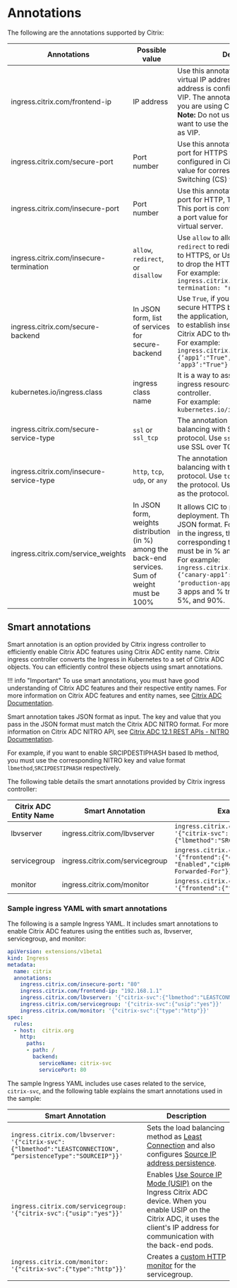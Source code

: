 # Annotations

The following are the annotations supported by Citrix:

|**Annotations**|**Possible value**|**Description**|**Default**|
|---------------|------------------|---------------|-----------|
|ingress.citrix.com/frontend-ip| IP address | Use this annotation to customize the virtual IP address (VIP). This IP address is configured in Citrix ADC as VIP. The annotation is mandatory if you are using Citrix ADC VPX or MPX. **Note:** Do not use the annotation if you want to use the Citrix ADC IP address as VIP. | Citrix ADC IP address is used as VIP.
|ingress.citrix.com/secure-port|Port number |Use this annotation to configure the port for HTTPS traffic. This port is configured in Citrix ADC as a port value for corresponding Content Switching (CS) virtual server.| 443|
|ingress.citrix.com/insecure-port| Port number | Use this annotation to configure the port for HTTP, TCP, or UDP traffic. This port is configured in Citrix ADC as a port value for corresponding CS virtual server.| 80 |
|ingress.citrix.com/insecure-termination| `allow`, `redirect`, or `disallow` |Use `allow` to allow HTTP traffic, Use `redirect` to redirect the HTTP request to HTTPS, or Use `disallow` if you want to drop the HTTP traffic. </br> For example: `ingress.citrix.com/insecure-termination: "redirect"`| disallow |
|ingress.citrix.com/secure-backend|In JSON form, list of services for secure-backend |Use `True`, if you want to establish secure HTTPS between Citrix ADC and the application, Use `False`, if you want to establish insecure HTTP connection Citrix ADC to the application. </br> For example: `ingress.citrix.com/secure-backend: {‘app1’:"True", ‘app2’:"False", ‘app3’:"True"}`| False|
|kubernetes.io/ingress.class|ingress class name| It is a way to associate a particular ingress resource with an ingress controller. </br> For example: `kubernetes.io/ingress.class:"Citrix"` | Configures all ingresses |
| ingress.citrix.com/secure-service-type | `ssl` or `ssl_tcp` | The annotation allows L4 load balancing with SSL over TCP as protocol. Use `ssl_tcp`, if you want to use SSL over TCP. | `ssl` |
|ingress.citrix.com/insecure-service-type| `http`, `tcp`, `udp`, or `any` | The annotation allows L4 load balancing with tcp/udp/any as protocol. Use `tcp`, if you want TCP as the protocol. Use `udp`, if you want UDP as the protocol.| `http` |
|ingress.citrix.com/service_weights|In JSON form, weights distribution (in %) among the back-end services. Sum of weight must be 100% | It allows CIC to play a role in canary deployment. The values must be in JSON format. For each back-end app in the ingress, there must be corresponding traffic %. All weights must be in % and sum must be 100. </br> For example: `ingress.citrix.com/service_weights: {‘canary-app1’:5, ‘baseline-app1’:5 ‘production-app1’:90}`. Here there are 3 apps and % traffic distribution is 5%, 5%, and 90%. | No weight distribution|

## Smart annotations

Smart annotation is an option provided by Citrix ingress controller to efficiently enable Citrix ADC features using Citrix ADC entity name. Citrix ingress controller converts the Ingress in Kubernetes to a set of Citrix ADC objects. You can efficiently control these objects using smart annotations.

!!! info "Important"
    To use smart annotations, you must have good understanding of Citrix ADC features and their respective entity names. For more information on Citrix ADC features and entity names, see [Citrix ADC Documentation](https://docs.citrix.com/en-us/citrix-adc/12-1.html).

Smart annotation takes JSON format as input. The key and value that you pass in the JSON format must match the Citrix ADC NITRO format. For more information on Citrix ADC NITRO API, see [Citrix ADC 12.1 REST APIs - NITRO Documentation](https://developer-docs.citrix.com/projects/netscaler-nitro-api/en/latest/).

For example, if you want to enable SRCIPDESTIPHASH based lb method, you must use the corresponding NITRO key and value format `lbmethod`,`SRCIPDESTIPHASH` respectively.

The following table details the smart annotations provided by Citrix ingress controller:

| Citrix ADC Entity Name | Smart Annotation | Example |
| ----------------------- | ---------------- | ------- |
| lbvserver | ingress.citrix.com/lbvserver | `ingress.citrix.com/lbvserver: '{"citrix-svc":{"lbmethod":"SRCIPDESTIPHASH"}}'` |
| servicegroup | ingress.citrix.com/servicegroup | `ingress.citrix.com/servicegroup: '{"frontend":{"cip": "Enabled","cipHeader":"X-Forwarded-For"}}'` |
| monitor | ingress.citrix.com/monitor | `ingress.citrix.com/monitor: '{"frontend":{"type":"http"}}'` |

### Sample ingress YAML with smart annotations

The following is a sample Ingress YAML.  It includes smart annotations to enable Citrix ADC features using the entities such as, lbvserver, servicegroup, and monitor:

```yml
apiVersion: extensions/v1beta1
kind: Ingress
metadata:
  name: citrix
  annotations:
    ingress.citrix.com/insecure-port: "80"
    ingress.citrix.com/frontend-ip: "192.168.1.1"
    ingress.citrix.com/lbvserver: '{"citrix-svc":{"lbmethod":"LEASTCONNECTION", “persistenceType":"SOURCEIP"}}'
    ingress.citrix.com/servicegroup: '{"citrix-svc":{"usip":"yes"}}'
    ingress.citrix.com/monitor: '{"citrix-svc":{"type":"http"}}'
spec:
  rules:
  - host:  citrix.org
    http:
      paths:
      - path: /
        backend:
          serviceName: citrix-svc
          servicePort: 80
```

The sample Ingress YAML includes use cases related to the service, `citrix-svc`, and the following table explains the smart annotations used in the sample:

| Smart Annotation | Description |
| ---------------- | ----------- |
| `ingress.citrix.com/lbvserver: '{"citrix-svc":{"lbmethod":"LEASTCONNECTION", “persistenceType":"SOURCEIP"}}'` | Sets the load balancing method as [Least Connection](https://docs.citrix.com/en-us/citrix-adc/12-1/load-balancing/load-balancing-customizing-algorithms/leastconnection-method.html) and also configures [Source IP address persistence](https://docs.citrix.com/en-us/citrix-adc/12-1/load-balancing/load-balancing-persistence/source-ip-persistence.html). |
| `ingress.citrix.com/servicegroup: '{"citrix-svc":{"usip":"yes"}}'` | Enables [Use Source IP Mode (USIP)](https://docs.citrix.com/en-us/citrix-adc/12-1/networking/ip-addressing/enabling-use-source-ip-mode.html) on the Ingress Citrix ADC device. When you enable USIP on the Citrix ADC, it uses the client's IP address for communication with the back-end pods. |
| `ingress.citrix.com/monitor: '{"citrix-svc":{"type":"http"}}'` | Creates a [custom HTTP monitor](https://docs.citrix.com/en-us/citrix-adc/12-1/load-balancing/load-balancing-custom-monitors.html) for the servicegroup. |
